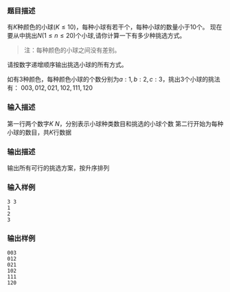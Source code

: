 ### 题目描述
有$K$种颜色的小球$(K \leq 10)$，每种小球有若干个，每种小球的数量小于$10$个。
现在要从中挑出$N( 1 \leq n \leq 20)$个小球,请你计算一下有多少种挑选方式。

>注：每种颜色的小球之间没有差别。

请按数字递增顺序输出挑选小球的所有方式。

如有$3$种颜色，每种颜色小球的个数分别为$a:1,b:2,c:3$，挑出$3$个小球的挑法有：
$003,012,021,102,111,120$


### 输入描述
第一行两个数字$K\ N$，分别表示小球种类数目和挑选的小球个数
第二行开始为每种小球的数目，共$K$行数据

### 输出描述
输出所有可行的挑选方案，按升序排列
### 输入样例
```
3 3
1
2
3
```
### 输出样例
```
003
012
021
102
111
120
```